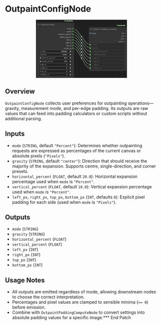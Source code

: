 # OutpaintConfigNode
<div align="center"><img src="screenshots/outpaint_config_node.png" alt="Screenshot" width="300" /></div>


## Overview
`OutpaintConfigNode` collects user preferences for outpainting operations—gravity, measurement mode, and per-edge padding. Its outputs are raw values that can feed into padding calculators or custom scripts without additional parsing.

## Inputs
- `mode` (`STRING`, default `"Percent"`): Determines whether outpainting requests are expressed as percentages of the current canvas or absolute pixels (`"Pixels"`).
- `gravity` (`STRING`, default `"center"`): Direction that should receive the majority of the expansion. Supports centre, single-direction, and corner presets.
- `horizontal_percent` (`FLOAT`, default `20.0`): Horizontal expansion percentage used when `mode` is `"Percent"`.
- `vertical_percent` (`FLOAT`, default `10.0`): Vertical expansion percentage used when `mode` is `"Percent"`.
- `left_px`, `right_px`, `top_px`, `bottom_px` (`INT`, defaults `0`): Explicit pixel padding for each side (used when `mode` is `"Pixels"`).

## Outputs
- `mode` (`STRING`)
- `gravity` (`STRING`)
- `horizontal_percent` (`FLOAT`)
- `vertical_percent` (`FLOAT`)
- `left_px` (`INT`)
- `right_px` (`INT`)
- `top_px` (`INT`)
- `bottom_px` (`INT`)

## Usage Notes
- All outputs are emitted regardless of mode, allowing downstream nodes to choose the correct interpretation.
- Percentages and pixel values are clamped to sensible minima (`>= 0`) before emission.
- Combine with `OutpaintPaddingComputeNode` to convert settings into absolute padding values for a specific image.*** End Patch
